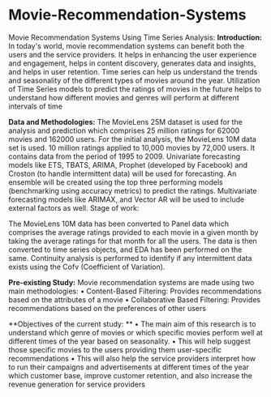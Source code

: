 # Movie-Recommendation-Systems
Movie Recommendation Systems Using Time Series Analysis:
**Introduction:**
In today's world, movie recommendation systems can benefit both the users and the service providers. It helps in enhancing the user experience and engagement, helps in content discovery, generates data and insights, and helps in user retention.
Time series can help us understand the trends and seasonality of the different types of movies around the year. Utilization of Time Series models to predict the ratings of movies in the future helps to understand how different movies and genres will perform at different intervals of time

**Data and Methodologies:**
The MovieLens 25M dataset is used for the analysis and prediction which comprises 25 million ratings for 62000 movies and 162000 users. For the initial analysis, the MovieLens 10M data set is used. 10 million ratings applied to 10,000 movies by 72,000 users. It contains data from the period of 1995 to 2009.
Univariate forecasting models like ETS, TBATS, ARIMA, Prophet (developed by Facebook) and Croston (to handle intermittent data) will be used for forecasting. An ensemble will be created using the top three performing models (benchmarking using accuracy metrics) to predict the ratings.
Multivariate forecasting models like ARIMAX, and Vector AR will be used to include external factors as well.
Stage of work:
 
The MovieLens 10M data has been converted to Panel data which comprises the average ratings provided to each movie in a given month by taking the average ratings for that month for all the users.
The data is then converted to time series objects, and EDA has been performed on the same. Continuity analysis is performed to identify if any intermittent data exists using the Cofv (Coefficient of Variation).

**Pre-existing Study:**
Movie recommendation systems are made using two main methodologies:
•	Content-Based Filtering: Provides recommendations based on the attributes of a movie
•	Collaborative Based Filtering: Provides recommendations based on the preferences of other users

**Objectives of the current study: **
•	The main aim of this research is to understand which genre of movies or which specific movies perform well at different times of the year based on seasonality. 
•	This will help suggest those specific movies to the users providing them user-specific recommendations
•	This will also help the service providers interpret how to run their campaigns and advertisements at different times of the year which customer base, improve customer retention, and also increase the revenue generation for service providers

